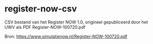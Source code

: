 # register-now-csv
CSV bestand van het Register NOW 1.0, origineel gepubliceerd door het UWV als PDF Register-NOW-100720.pdf

Bron: https://www.simulatienow.nl/Register-NOW-100720.pdf
